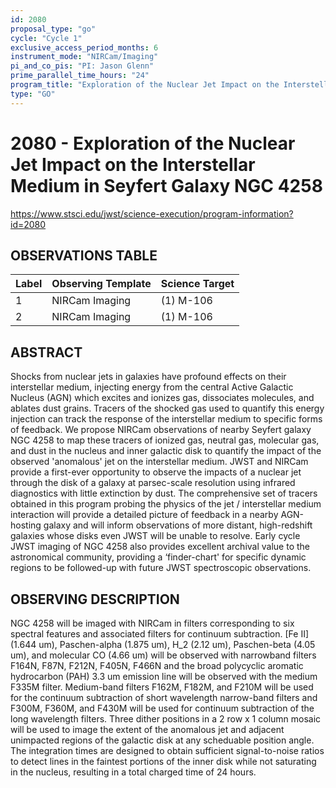 ```yaml
---
id: 2080
proposal_type: "go"
cycle: "Cycle 1"
exclusive_access_period_months: 6
instrument_mode: "NIRCam/Imaging"
pi_and_co_pis: "PI: Jason Glenn"
prime_parallel_time_hours: "24"
program_title: "Exploration of the Nuclear Jet Impact on the Interstellar Medium in Seyfert Galaxy NGC 4258"
type: "GO"
---
```

# 2080 - Exploration of the Nuclear Jet Impact on the Interstellar Medium in Seyfert Galaxy NGC 4258
https://www.stsci.edu/jwst/science-execution/program-information?id=2080
## OBSERVATIONS TABLE
| Label | Observing Template | Science Target |
| :---- | :----------------- | :------------- |
| 1     | NIRCam Imaging     | (1) M-106      |
| 2     | NIRCam Imaging     | (1) M-106      |

## ABSTRACT

Shocks from nuclear jets in galaxies have profound effects on their interstellar medium, injecting energy from the central Active Galactic Nucleus (AGN) which excites and ionizes gas, dissociates molecules, and ablates dust grains. Tracers of the shocked gas used to quantify this energy injection can track the response of the interstellar medium to specific forms of feedback. We propose NIRCam observations of nearby Seyfert galaxy NGC 4258 to map these tracers of ionized gas, neutral gas, molecular gas, and dust in the nucleus and inner galactic disk to quantify the impact of the observed 'anomalous' jet on the interstellar medium. JWST and NIRCam provide a first-ever opportunity to observe the impacts of a nuclear jet through the disk of a galaxy at parsec-scale resolution using infrared diagnostics with little extinction by dust. The comprehensive set of tracers obtained in this program probing the physics of the jet / interstellar medium interaction will provide a detailed picture of feedback in a nearby AGN-hosting galaxy and will inform observations of more distant, high-redshift galaxies whose disks even JWST will be unable to resolve. Early cycle JWST imaging of NGC 4258 also provides excellent archival value to the astronomical community, providing a ‘finder-chart' for specific dynamic regions to be followed-up with future JWST spectroscopic observations.

## OBSERVING DESCRIPTION

NGC 4258 will be imaged with NIRCam in filters corresponding to six spectral features and associated filters for continuum subtraction. [Fe II] (1.644 um), Paschen-alpha (1.875 um), H_2 (2.12 um), Paschen-beta (4.05 um), and molecular CO (4.66 um) will be observed with narrowband filters F164N, F87N, F212N, F405N, F466N and the broad polycyclic aromatic hydrocarbon (PAH) 3.3 um emission line will be observed with the medium F335M filter. Medium-band filters F162M, F182M, and F210M will be used for the continuum subtraction of short wavelength narrow-band filters and F300M, F360M, and F430M will be used for continuum subtraction of the long wavelength filters. Three dither positions in a 2 row x 1 column mosaic will be used to image the extent of the anomalous jet and adjacent unimpacted regions of the galactic disk at any scheduable position angle. The integration times are designed to obtain sufficient signal-to-noise ratios to detect lines in the faintest portions of the inner disk while not saturating in the nucleus, resulting in a total charged time of 24 hours.
